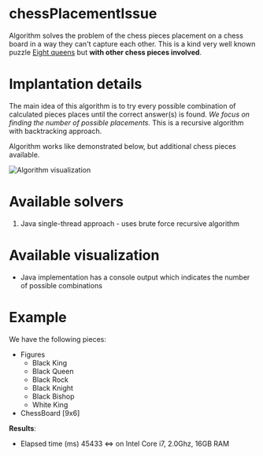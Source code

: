 chessPlacementIssue
============================
Algorithm solves the problem of the chess pieces placement on a chess board in a way they can't capture each other.
This is a kind very well known puzzle [Eight queens](https://en.wikipedia.org/wiki/Eight_queens_puzzle) but **with other
chess pieces involved**.

Implantation details
============================
The main idea of this algorithm is to try every possible combination of calculated pieces places until the correct
 answer(s) is found.
_We focus on finding the number of possible placements._ This is a recursive algorithm with backtracking approach.

Algorithm works like demonstrated below, but additional chess pieces available.

![Algorithm visualization](https://upload.wikimedia.org/wikipedia/commons/b/b0/8queensminconflict.gif)

Available solvers
============================
1. Java single-thread approach - uses brute force recursive algorithm

Available visualization
============================
* Java implementation has a console output which indicates the number of possible combinations

Example
============================
We have the following pieces:
* Figures
  * Black King
  * Black Queen
  * Black Rock
  * Black Knight
  * Black Bishop
  * White King
* ChessBoard [9x6]

__Results__:
* Elapsed time (ms) 45433 <=> on Intel Core i7, 2.0Ghz, 16GB RAM
